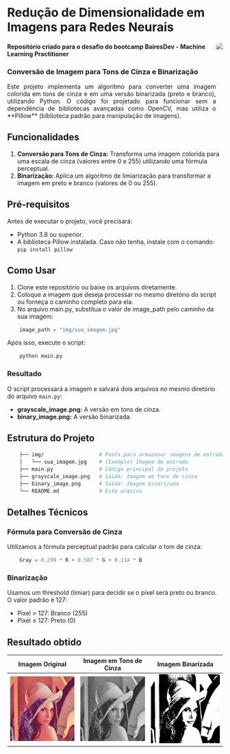 <h1>Redução de Dimensionalidade em Imagens para Redes Neurais</h1>

<img align="right" height="200" style="border-radius:50px;" src="https://assets.dio.me/kCPUcBRKwIhY3--gHdSspiZWdpUXMS2UD0wXM7klMb4/f:webp/h:120/q:80/L3RyYWNrcy81NzQ0ODVlZS0xZTk1LTQzMjAtOThlYy1kMTUyZGQ4ZDk5YmQucG5n">

<h4>Repositório criado para o desafio do bootcamp BairesDev - Machine Learning Practitioner</h4>

<h3>Conversão de Imagem para Tons de Cinza e Binarização</h3>

<p align="justify">
    Este projeto implementa um algoritmo para converter uma imagem colorida em tons de cinza e em uma versão binarizada (preto e branco), utilizando Python. O código foi projetado para funcionar sem a dependência de bibliotecas avançadas como OpenCV, mas utiliza o **Pillow** (biblioteca padrão para manipulação de imagens).
</p>

<h2>Funcionalidades</h2>
<ol>
    <b><li>Conversão para Tons de Cinza:</b> Transforma uma imagem colorida para uma escala de cinza (valores entre 0 e 255) utilizando uma fórmula perceptual.
    <b><li>Binarização:</b> Aplica um algoritmo de limiarização para transformar a imagem em preto e branco (valores de 0 ou 255).
</ol>

<h2>Pré-requisitos</h2>

<p>Antes de executar o projeto, você precisará:</p>
<ul>
    <li>Python 3.8 ou superior.
    <li>A biblioteca Pillow instalada. Caso não tenha, instale com o comando: <code>pip install pillow</code>
</ul> 

<h2>Como Usar</h2>
<ol>
    <li>Clone este repositório ou baixe os arquivos diretamente.
    <li>Coloque a imagem que deseja processar no mesmo diretório do script ou forneça o caminho completo para ela.
    <li>No arquivo main.py, substitua o valor de image_path pelo caminho da sua imagem:
</ol>

```python
    image_path = "img/sua_imagem.jpg"
```
<p>Após isso, execute o script:</p>

```bash
    python main.py
```
<h3>Resultado</h3>
<p>O script processará a imagem e salvará dois arquivos no mesmo diretório do arquivo <code>main.py</code>:</p>
<ul>
    <li><b>grayscale_image.png:</b> A versão em tons de cinza.
    <li><b>binary_image.png:</b> A versão binarizada.
</ul>

<h2>Estrutura do Projeto</h2>

```bash    .
    ├── img/                  # Pasta para armazenar imagens de entrada
    │   └── sua_imagem.jpg    # (Exemplo) Imagem de entrada
    ├── main.py               # Código principal do projeto
    ├── grayscale_image.png   # Saída: Imagem em tons de cinza
    ├── binary_image.png      # Saída: Imagem binarizada
    └── README.md             # Este arquivo
```

<h2>Detalhes Técnicos</h2>
<h3>Fórmula para Conversão de Cinza</h3>
<p>Utilizamos a fórmula perceptual padrão para calcular o tom de cinza:</p>

```python
    Gray = 0.299 * R + 0.587 * G + 0.114 * B
```
<h3>Binarização</h3>
<p>Usamos um threshold (limiar) para decidir se o pixel será preto ou branco. O valor padrão é 127:</p>
<ul>
    <li>Pixel > 127: Branco (255)
    <li>Pixel ≤ 127: Preto (0)
</ul>

<h2>Resultado obtido</h2>
<table>
        <thead>
            <tr>
                <th>Imagem Original</th>
                <th>Imagem em Tons de Cinza</th>
                <th>Imagem Binarizada</th>
            </tr>
        </thead>
        <tbody>
            <tr>
                <td><img src="img/lenna.png" alt="Imagem Original" width=300></td>
                <td><img src="grayscale_image.png" alt="Imagem em Tons de Cinza" width=300></td>
                <td><img src="binary_image.png" alt="Imagem Binarizada" width=300></td>
            </tr>
        </tbody>
    </table>